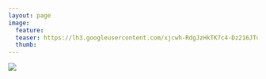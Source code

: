 ```yaml
---
layout: page
image:
  feature:
  teaser: https://lh3.googleusercontent.com/xjcwh-RdgJzHkTK7c4-Dz216JTqJ2jBClH700hygxmo=w245
  thumb:
---
```


![](https://lh3.googleusercontent.com/_8M1oUW4DWUrN7Xo_Lw8P_WMh7lD_FtAqRCeqMETd6k=w800)
